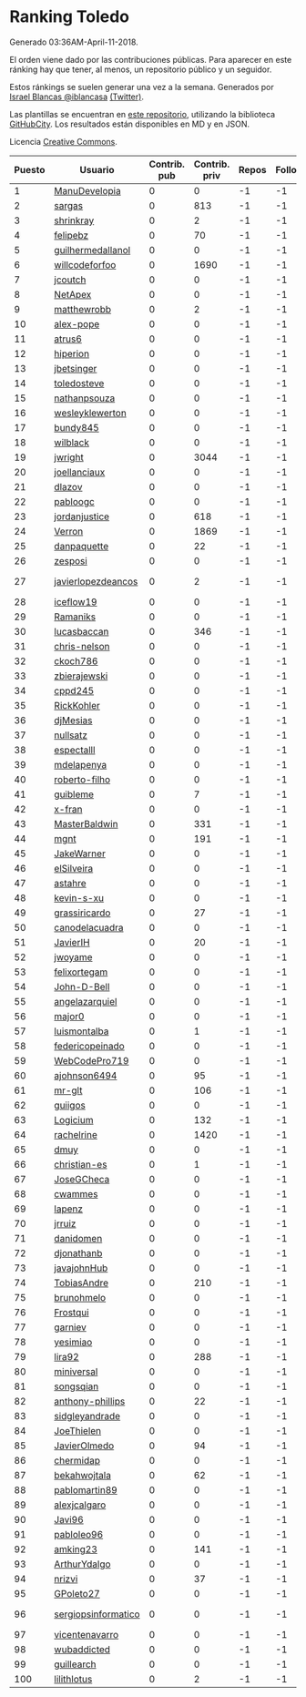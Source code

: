 # Ranking Toledo

Generado 03:36AM-April-11-2018.

El orden viene dado por las contribuciones públicas. Para aparecer en este ránking hay que tener, al menos, un repositorio público y un seguidor.

Estos ránkings se suelen generar una vez a la semana. Generados por [Israel Blancas @iblancasa](https://github.com/iblancasa/) [(Twitter)](https://twitter.com/iblancasa).

Las plantillas se encuentran en [este repositorio](https://github.com/iblancasa/GH-Spanish-Ranking), utilizando la biblioteca [GitHubCity](https://github.com/iblancasa/GitHubCity). Los resultados están disponibles en MD y en JSON.

Licencia [Creative Commons](https://creativecommons.org/licenses/by/4.0/).

| Puesto   |  Usuario  | Contrib. pub | Contrib. priv |Repos| Followers | Desde |  Avatar  |
|----------|-----------|--------------|---------------|-----|-----------|-------|----------|
|1|[ManuDevelopia](https://github.com/ManuDevelopia)|0|0|-1|-1||![ManuDevelopia]()|
|2|[sargas](https://github.com/sargas)|0|813|-1|-1||![sargas]()|
|3|[shrinkray](https://github.com/shrinkray)|0|2|-1|-1||![shrinkray]()|
|4|[felipebz](https://github.com/felipebz)|0|70|-1|-1||![felipebz]()|
|5|[guilhermedallanol](https://github.com/guilhermedallanol)|0|0|-1|-1||![guilhermedallanol]()|
|6|[willcodeforfoo](https://github.com/willcodeforfoo)|0|1690|-1|-1||![willcodeforfoo]()|
|7|[jcoutch](https://github.com/jcoutch)|0|0|-1|-1||![jcoutch]()|
|8|[NetApex](https://github.com/NetApex)|0|0|-1|-1||![NetApex]()|
|9|[matthewrobb](https://github.com/matthewrobb)|0|2|-1|-1||![matthewrobb]()|
|10|[alex-pope](https://github.com/alex-pope)|0|0|-1|-1||![alex-pope]()|
|11|[atrus6](https://github.com/atrus6)|0|0|-1|-1||![atrus6]()|
|12|[hiperion](https://github.com/hiperion)|0|0|-1|-1||![hiperion]()|
|13|[jbetsinger](https://github.com/jbetsinger)|0|0|-1|-1||![jbetsinger]()|
|14|[toledosteve](https://github.com/toledosteve)|0|0|-1|-1||![toledosteve]()|
|15|[nathanpsouza](https://github.com/nathanpsouza)|0|0|-1|-1||![nathanpsouza]()|
|16|[wesleyklewerton](https://github.com/wesleyklewerton)|0|0|-1|-1||![wesleyklewerton]()|
|17|[bundy845](https://github.com/bundy845)|0|0|-1|-1||![bundy845]()|
|18|[wilblack](https://github.com/wilblack)|0|0|-1|-1||![wilblack]()|
|19|[jwright](https://github.com/jwright)|0|3044|-1|-1||![jwright]()|
|20|[joellanciaux](https://github.com/joellanciaux)|0|0|-1|-1||![joellanciaux]()|
|21|[dlazov](https://github.com/dlazov)|0|0|-1|-1||![dlazov]()|
|22|[pabloogc](https://github.com/pabloogc)|0|0|-1|-1||![pabloogc]()|
|23|[jordanjustice](https://github.com/jordanjustice)|0|618|-1|-1||![jordanjustice]()|
|24|[Verron](https://github.com/Verron)|0|1869|-1|-1||![Verron]()|
|25|[danpaquette](https://github.com/danpaquette)|0|22|-1|-1||![danpaquette]()|
|26|[zesposi](https://github.com/zesposi)|0|0|-1|-1||![zesposi]()|
|27|[javierlopezdeancos](https://github.com/javierlopezdeancos)|0|2|-1|-1||![javierlopezdeancos]()|
|28|[iceflow19](https://github.com/iceflow19)|0|0|-1|-1||![iceflow19]()|
|29|[Ramaniks](https://github.com/Ramaniks)|0|0|-1|-1||![Ramaniks]()|
|30|[lucasbaccan](https://github.com/lucasbaccan)|0|346|-1|-1||![lucasbaccan]()|
|31|[chris-nelson](https://github.com/chris-nelson)|0|0|-1|-1||![chris-nelson]()|
|32|[ckoch786](https://github.com/ckoch786)|0|0|-1|-1||![ckoch786]()|
|33|[zbierajewski](https://github.com/zbierajewski)|0|0|-1|-1||![zbierajewski]()|
|34|[cppd245](https://github.com/cppd245)|0|0|-1|-1||![cppd245]()|
|35|[RickKohler](https://github.com/RickKohler)|0|0|-1|-1||![RickKohler]()|
|36|[djMesias](https://github.com/djMesias)|0|0|-1|-1||![djMesias]()|
|37|[nullsatz](https://github.com/nullsatz)|0|0|-1|-1||![nullsatz]()|
|38|[espectalll](https://github.com/espectalll)|0|0|-1|-1||![espectalll]()|
|39|[mdelapenya](https://github.com/mdelapenya)|0|0|-1|-1||![mdelapenya]()|
|40|[roberto-filho](https://github.com/roberto-filho)|0|0|-1|-1||![roberto-filho]()|
|41|[guibleme](https://github.com/guibleme)|0|7|-1|-1||![guibleme]()|
|42|[x-fran](https://github.com/x-fran)|0|0|-1|-1||![x-fran]()|
|43|[MasterBaldwin](https://github.com/MasterBaldwin)|0|331|-1|-1||![MasterBaldwin]()|
|44|[mgnt](https://github.com/mgnt)|0|191|-1|-1||![mgnt]()|
|45|[JakeWarner](https://github.com/JakeWarner)|0|0|-1|-1||![JakeWarner]()|
|46|[elSilveira](https://github.com/elSilveira)|0|0|-1|-1||![elSilveira]()|
|47|[astahre](https://github.com/astahre)|0|0|-1|-1||![astahre]()|
|48|[kevin-s-xu](https://github.com/kevin-s-xu)|0|0|-1|-1||![kevin-s-xu]()|
|49|[grassiricardo](https://github.com/grassiricardo)|0|27|-1|-1||![grassiricardo]()|
|50|[canodelacuadra](https://github.com/canodelacuadra)|0|0|-1|-1||![canodelacuadra]()|
|51|[JavierIH](https://github.com/JavierIH)|0|20|-1|-1||![JavierIH]()|
|52|[jwoyame](https://github.com/jwoyame)|0|0|-1|-1||![jwoyame]()|
|53|[felixortegam](https://github.com/felixortegam)|0|0|-1|-1||![felixortegam]()|
|54|[John-D-Bell](https://github.com/John-D-Bell)|0|0|-1|-1||![John-D-Bell]()|
|55|[angelazarquiel](https://github.com/angelazarquiel)|0|0|-1|-1||![angelazarquiel]()|
|56|[major0](https://github.com/major0)|0|0|-1|-1||![major0]()|
|57|[luismontalba](https://github.com/luismontalba)|0|1|-1|-1||![luismontalba]()|
|58|[federicopeinado](https://github.com/federicopeinado)|0|0|-1|-1||![federicopeinado]()|
|59|[WebCodePro719](https://github.com/WebCodePro719)|0|0|-1|-1||![WebCodePro719]()|
|60|[ajohnson6494](https://github.com/ajohnson6494)|0|95|-1|-1||![ajohnson6494]()|
|61|[mr-glt](https://github.com/mr-glt)|0|106|-1|-1||![mr-glt]()|
|62|[guiigos](https://github.com/guiigos)|0|0|-1|-1||![guiigos]()|
|63|[Logicium](https://github.com/Logicium)|0|132|-1|-1||![Logicium]()|
|64|[rachelrine](https://github.com/rachelrine)|0|1420|-1|-1||![rachelrine]()|
|65|[dmuy](https://github.com/dmuy)|0|0|-1|-1||![dmuy]()|
|66|[christian-es](https://github.com/christian-es)|0|1|-1|-1||![christian-es]()|
|67|[JoseGCheca](https://github.com/JoseGCheca)|0|0|-1|-1||![JoseGCheca]()|
|68|[cwammes](https://github.com/cwammes)|0|0|-1|-1||![cwammes]()|
|69|[lapenz](https://github.com/lapenz)|0|0|-1|-1||![lapenz]()|
|70|[jrruiz](https://github.com/jrruiz)|0|0|-1|-1||![jrruiz]()|
|71|[danidomen](https://github.com/danidomen)|0|0|-1|-1||![danidomen]()|
|72|[djonathanb](https://github.com/djonathanb)|0|0|-1|-1||![djonathanb]()|
|73|[javajohnHub](https://github.com/javajohnHub)|0|0|-1|-1||![javajohnHub]()|
|74|[TobiasAndre](https://github.com/TobiasAndre)|0|210|-1|-1||![TobiasAndre]()|
|75|[brunohmelo](https://github.com/brunohmelo)|0|0|-1|-1||![brunohmelo]()|
|76|[Frostqui](https://github.com/Frostqui)|0|0|-1|-1||![Frostqui]()|
|77|[garniev](https://github.com/garniev)|0|0|-1|-1||![garniev]()|
|78|[yesimiao](https://github.com/yesimiao)|0|0|-1|-1||![yesimiao]()|
|79|[lira92](https://github.com/lira92)|0|288|-1|-1||![lira92]()|
|80|[miniversal](https://github.com/miniversal)|0|0|-1|-1||![miniversal]()|
|81|[songsqian](https://github.com/songsqian)|0|0|-1|-1||![songsqian]()|
|82|[anthony-phillips](https://github.com/anthony-phillips)|0|22|-1|-1||![anthony-phillips]()|
|83|[sidgleyandrade](https://github.com/sidgleyandrade)|0|0|-1|-1||![sidgleyandrade]()|
|84|[JoeThielen](https://github.com/JoeThielen)|0|0|-1|-1||![JoeThielen]()|
|85|[JavierOlmedo](https://github.com/JavierOlmedo)|0|94|-1|-1||![JavierOlmedo]()|
|86|[chermidap](https://github.com/chermidap)|0|0|-1|-1||![chermidap]()|
|87|[bekahwojtala](https://github.com/bekahwojtala)|0|62|-1|-1||![bekahwojtala]()|
|88|[pablomartin89](https://github.com/pablomartin89)|0|0|-1|-1||![pablomartin89]()|
|89|[alexjcalgaro](https://github.com/alexjcalgaro)|0|0|-1|-1||![alexjcalgaro]()|
|90|[Javi96](https://github.com/Javi96)|0|0|-1|-1||![Javi96]()|
|91|[pabloleo96](https://github.com/pabloleo96)|0|0|-1|-1||![pabloleo96]()|
|92|[amking23](https://github.com/amking23)|0|141|-1|-1||![amking23]()|
|93|[ArthurYdalgo](https://github.com/ArthurYdalgo)|0|0|-1|-1||![ArthurYdalgo]()|
|94|[nrizvi](https://github.com/nrizvi)|0|37|-1|-1||![nrizvi]()|
|95|[GPoleto27](https://github.com/GPoleto27)|0|0|-1|-1||![GPoleto27]()|
|96|[sergiopsinformatico](https://github.com/sergiopsinformatico)|0|0|-1|-1||![sergiopsinformatico]()|
|97|[vicentenavarro](https://github.com/vicentenavarro)|0|0|-1|-1||![vicentenavarro]()|
|98|[wubaddicted](https://github.com/wubaddicted)|0|0|-1|-1||![wubaddicted]()|
|99|[guillearch](https://github.com/guillearch)|0|0|-1|-1||![guillearch]()|
|100|[lilithlotus](https://github.com/lilithlotus)|0|2|-1|-1||![lilithlotus]()|
